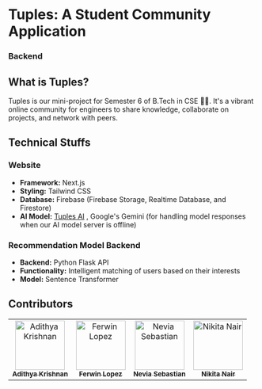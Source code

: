 # Tuples: A Student Community Application
### Backend
## What is Tuples?
Tuples is our mini-project for Semester 6 of B.Tech in CSE 🚶‍♀️. It's a vibrant online community for engineers to share knowledge, collaborate on projects, and network with peers.

## Technical Stuffs

### Website
- **Framework:** Next.js
- **Styling:** Tailwind CSS
- **Database:** Firebase (Firebase Storage, Realtime Database, and Firestore)
- **AI Model:** [Tuples AI](https://github.com/Chackoz/TuplesAi) , Google's Gemini (for handling model responses when our AI model server is offline)

### Recommendation Model Backend
- **Backend:** Python Flask API
- **Functionality:** Intelligent matching of users based on their interests
- **Model:** Sentence Transformer

## Contributors

<table>
<tr>
    <td align="center">
        <a href="https://github.com/fal3n-4ngel">
            <img src="https://avatars.githubusercontent.com/u/79042374?v=4" width="100;" alt="Adithya Krishnan"/>
            <br />
            <sub><b>Adithya Krishnan</b></sub>
        </a>
    </td>
    <td align="center">
        <a href="https://github.com/Fer-Win">
            <img src="https://avatars.githubusercontent.com/u/102341775?v=4" width="100;" alt="Ferwin Lopez"/>
            <br />
            <sub><b>Ferwin Lopez</b></sub>
        </a>
    </td>
    <td align="center">
        <a href="https://github.com/neviaseb03">
            <img src="https://avatars.githubusercontent.com/u/101114152?v=4" width="100;" alt="Nevia Sebastian"/>
            <br />
            <sub><b>Nevia Sebastian</b></sub>
        </a>
    </td>
    <td align="center">
        <a href="https://github.com/Nk0x1">
            <img src="https://avatars.githubusercontent.com/u/114907090?v=4" width="100;" alt="Nikita Nair"/>
            <br />
            <sub><b>Nikita Nair</b></sub>
        </a>
    </td>
</tr>
</table>
